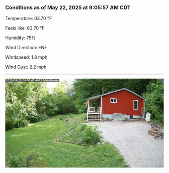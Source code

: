 ### Conditions as of May 22, 2025 at 9:05:57 AM CDT 

Temperature: 63.70 &deg;F

Feels like: 63.70 &deg;F

Humidity: 75%

Wind Direction: ENE

Windspeed: 1.8 mph

Wind Gust: 2.2 mph

---

<img src="./images/latest.jpeg"/>

